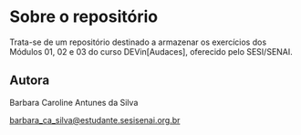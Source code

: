 # Sobre o repositório

Trata-se de um repositório destinado a armazenar os exercícios dos Módulos 01, 02 e 03 do curso DEVin[Audaces], oferecido pelo SESI/SENAI.

## Autora
Barbara Caroline Antunes da Silva

barbara_ca_silva@estudante.sesisenai.org.br
